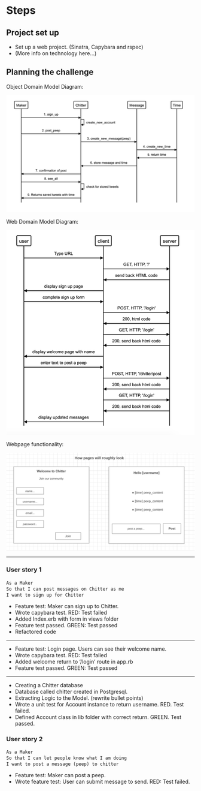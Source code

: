 
# Steps 

## Project set up

- Set up a web project. (Sinatra, Capybara and rspec)
- (More info on technology here...)


## Planning the challenge

Object Domain Model Diagram:

![domain-model](images/chitter-w4-domain-model-objects.png)

Web Domain Model Diagram:

![domain-model-2](images/chitter-w4-domain-model-web.png)

Webpage functionality:

![webpages](images/chitter-w4-webpages.png)
<hr>

### User story 1

```
As a Maker
So that I can post messages on Chitter as me
I want to sign up for Chitter
```

- Feature test: Maker can sign up to Chitter. 
- Wrote capybara test. RED: Test failed 
- Added Index.erb with form in views folder
- Feature test passed. GREEN: Test passed
- Refactored code 
<hr>

- Feature test: Login page. Users can see their welcome name.
- Wrote capybara test. RED: Test failed
- Added welcome return to ‘/login’ route in app.rb
- Feature test passed. GREEN: Test passed
<hr>

- Creating a Chitter database
- Database called chitter created in Postgresql.
- Extracting Logic to the Model. (rewrite bullet points)
- Wrote a unit test for Account instance to return username. RED. Test failed.
- Defined Account class in lib folder with correct return. GREEN. Test passed.

### User story 2

```
As a Maker
So that I can let people know what I am doing  
I want to post a message (peep) to chitter
```

- Feature test: Maker can post a peep. 
- Wrote feature test: User can submit message to send. RED: Test failed.
